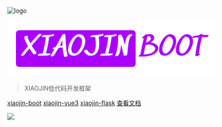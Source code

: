 <!-- _coverpage.md -->

![logo](xiaojin.ico)

![logo](_media/logo.png)

> XIAOJIN低代码开发框架

[xiaojin-boot](https://github.com/docsifyjs/docsify/)
[xiaojin-vue3](https://github.com/docsifyjs/docsify/)
[xiaojin-flask](https://github.com/docsifyjs/docsify/)
[查看文档](/README.md)

<!-- 背景图片 -->

![](_media/bg.jpg)
